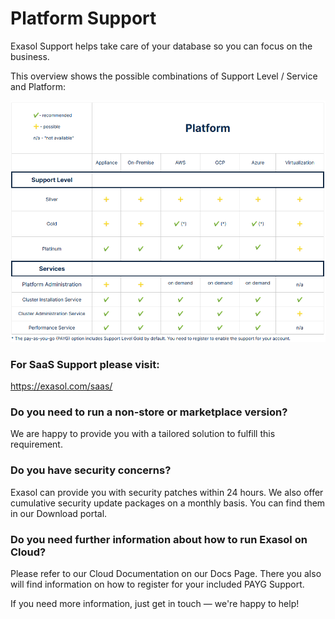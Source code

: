 # Platform Support
Exasol Support helps take care of your database so you can focus on the business. 

 

This overview shows the possible combinations of Support Level / Service and Platform: 

![Platform Support](images/platformsupport.png)

### For SaaS Support please visit: 
https://exasol.com/saas/

 

### Do you need to run a non-store or marketplace version?

We are happy to provide you with a tailored solution to fulfill this requirement. 

 

### Do you have security concerns?

Exasol can provide you with security patches within 24 hours. We also offer cumulative security update packages on a monthly basis. You can find them in our Download portal. 

 

### Do you need further information about how to run Exasol on Cloud?

Please refer to our Cloud Documentation on our Docs Page. There you also will find information on how to register for your included PAYG Support.

If you need more information, just get in touch — we're happy to help! 

